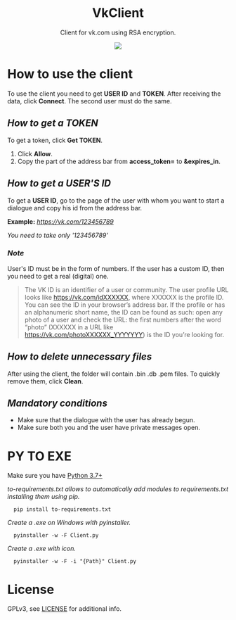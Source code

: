 <h1 align="center"> VkClient </h1>

<p align="center">
  Client for vk.com using RSA encryption.
</p>

<p align="center">
  <img src="https://user-images.githubusercontent.com/69515416/167280123-1a1946e4-e221-4109-b241-704cecabbbb8.png"/>
</p>


# How to use the client
To use the client you need to get **USER ID** and **TOKEN**. After receiving the data, click **Connect**. The second user must do the same.

  ## _How to get a TOKEN_
  To get a token, click **Get TOKEN**.
  
  1. Click **Allow**.
  2. Copy the part of the address bar from **access_token=** to **&expires_in**.
  
  ## _How to get a USER'S ID_
  To get a **USER ID**, go to the page of the user with whom you want to start a dialogue and copy his id from the address bar.
    
  **Example:** _https://vk.com/123456789_
  
  _You need to take only '123456789'_
  
  ### _Note_
  User's ID must be in the form of numbers. If the user has a custom ID, then you need to get a real (digital) one.
  
  > The VK ID is an identifier of a user or community. The user profile URL looks like https://vk.com/idXXXXXX, where XXXXXX is the profile ID. You can see the ID in your browser’s address bar. If the profile or has an alphanumeric short name, the ID can be found as such: open any photo of a user and check the URL: the first numbers after the word “photo” (XXXXXX in a URL like https://vk.com/photoXXXXXX_YYYYYYY) is the ID you’re looking for.

  ## _How to delete unnecessary files_
  After using the client, the folder will contain .bin .db .pem files. To quickly remove them, click **Clean**.


  ## _Mandatory conditions_
  - Make sure that the dialogue with the user has already begun.
  - Make sure both you and the user have private messages open.

# PY TO EXE
Make sure you have [Python 3.7+](https://www.python.org/downloads/)

_to-requirements.txt allows to automatically add modules to requirements.txt installing them using pip._
```
  pip install to-requirements.txt
```

_Create a .exe on Windows with pyinstaller._
```
  pyinstaller -w -F Client.py
```

_Create a .exe with icon._
```
  pyinstaller -w -F -i "{Path}" Client.py
```

# License
GPLv3, see [LICENSE](https://github.com/Dan1elSt/VkClient/blob/main/LICENSE) for additional info.
